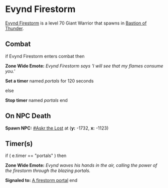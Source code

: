 # Evynd Firestorm



[Evynd Firestorm](/npc/209054) is a level 70 Giant Warrior that spawns in [Bastion of Thunder](/zone/209).



## Combat

if  Evynd Firestorm enters combat  then


**Zone Wide Emote:** <span class="text-warning">*Evynd Firestorm says 'I will see that my flames consume you.'*</span>


**Set a timer** named *portals* for 120 seconds

else


**Stop timer** named *portals*
end



## On NPC Death

**Spawn NPC:**  [\#Askr the Lost](/npc/209156) at (**y:** -1732, **x:** -1123)


## Timer(s)

if ( e.timer == "portals" ) then


**Zone Wide Emote:** <span class="text-warning">*Evynd waves his hands in the air, calling the power of the firestorm through the blazing portals.*</span>


**Signaled to:**  [A firestorm portal](/npc/209122)
end
